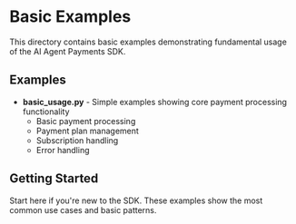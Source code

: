 # Basic Examples

This directory contains basic examples demonstrating fundamental usage of the AI Agent Payments SDK.

## Examples

- **basic_usage.py** - Simple examples showing core payment processing functionality
  - Basic payment processing
  - Payment plan management
  - Subscription handling
  - Error handling

## Getting Started

Start here if you're new to the SDK. These examples show the most common use cases and basic patterns. 